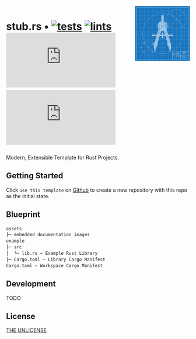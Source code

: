<img align="right" width="150" height="150" top="100" src="./assets/readme.jpg">

# stub.rs • [![tests](https://github.com/abigger87/stub.rs/actions/workflows/tests.yaml/badge.svg)](https://github.com/abigger87/stub.rs/actions/workflows/tests.yaml) [![lints](https://github.com/abigger87/stub.rs/actions/workflows/lints.yaml/badge.svg)](https://github.com/abigger87/stub.rs/actions/workflows/lints.yaml) ![GitHub](https://img.shields.io/github/license/abigger87/stub.rs)  ![Crates.io](https://img.shields.io/crates/v/stub.rs)

Modern, Extensible Template for Rust Projects.

## Getting Started

Click `use this template` on [Github](https://github.com/abigger87/stub.rs) to create a new repository with this repo as the initial state.

## Blueprint

```ml
assets
├─ embedded documentation images
example
├─ src
│  └─ lib.rs — Example Rust Library
├─ Cargo.toml — Library Cargo Manifest
Cargo.toml — Workspace Cargo Manifest
```

## Development

TODO

## License

[THE UNLICENSE](https://github.com/abigger87/stub.rs/blob/master/LICENSE)
